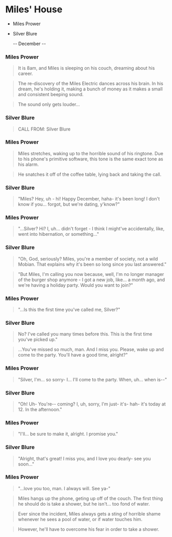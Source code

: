 # Miles' House
- Miles Prower
- Silver Blure

    -- December --

### Miles Prower

> It is 8am, and Miles is sleeping on his couch, dreaming about his career.

> The re-discovery of the Miles Electric dances across his brain. In his dream, he's holding it, making a bunch of money as it makes a small and consistent beeping sound.

> The sound only gets louder...

### Silver Blure

> CALL FROM: Silver Blure

### Miles Prower

> Miles stretches, waking up to the horrible sound of his ringtone. Due to his phone's primitive software, this tone is the same exact tone as his alarm.

> He snatches it off of the coffee table, lying back and taking the call.

### Silver Blure

> "Miles? Hey, uh - hi! Happy December, haha- it's been long! I don't know if you... forgot, but we're dating, y'know?"

### Miles Prower

> "...Silver? Hi? I, uh... didn't forget - I think I might've accidentally, like, went into hibernation, or something..."

### Silver Blure

> "Oh, God, seriously? Miles, you're a member of society, not a wild Mobian. That explains why it's been so long since you last answered."

> "But Miles, I'm calling you now because, well, I'm no longer manager of the burger shop anymore - I got a new job, like... a month ago, and we're having a holiday party. Would you want to join?"

### Miles Prower

> "...Is this the first time you've called me, Silver?"

### Silver Blure

> No? I've called you many times before this. This is the first time you've picked up."

> ...You've missed so much, man. And I miss you. Please, wake up and come to the party. You'll have a good time, alright?"

### Miles Prower

> "Silver, I'm... so sorry- I... I'll come to the party. When, uh... when is--"

### Silver Blure

> "Oh! Uh- You're-- coming? I, uh, sorry, I'm just- it's- hah- it's today at 12. In the afternoon."

### Miles Prower

> "I'll... be sure to make it, alright. I promise you."

### Silver Blure

> "Alright, that's great! I miss you, and I love you dearly- see you soon..."

### Miles Prower

> "...love you too, man. I always will. See ya-"

> Miles hangs up the phone, geting up off of the couch. The first thing he should do is take a shower, but he isn't... too fond of water.

> Ever since the incident, Miles always gets a sting of horrible shame whenever he sees a pool of water, or if water touches him.

> However, he'll have to overcome his fear in order to take a shower.
